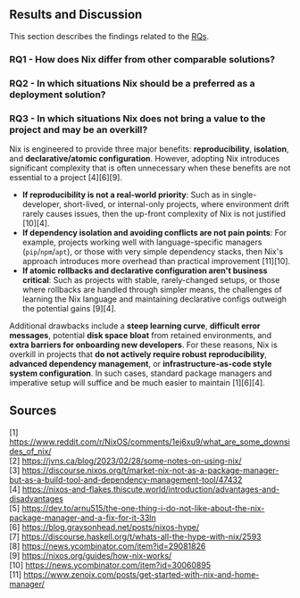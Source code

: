 ## Results and Discussion

This section describes the findings related to the [RQs](/research/rqs.md).

### RQ1 - How does Nix differ from other comparable solutions?


### RQ2 - In which situations Nix should be a preferred as a deployment solution?




### RQ3 - In which situations Nix does not bring a value to the project and may be an overkill?
Nix is engineered to provide three major benefits: **reproducibility**, **isolation**, and **declarative/atomic configuration**. However, adopting Nix introduces significant complexity that is often unnecessary when these benefits are not essential to a project [4][6][9].
* **If reproducibility is not a real-world priority**: Such as in single-developer, short-lived, or internal-only projects, where environment drift rarely causes issues, then the up-front complexity of Nix is not justified [10][4].
* **If dependency isolation and avoiding conflicts are not pain points**: For example, projects working well with language-specific managers (`pip`/`npm`/`apt`), or those with very simple dependency stacks, then Nix's approach introduces more overhead than practical improvement [11][10].
* **If atomic rollbacks and declarative configuration aren't business critical**: Such as projects with stable, rarely-changed setups, or those where rollbacks are handled through simpler means, the challenges of learning the Nix language and maintaining declarative configs outweigh the potential gains [9][4].

Additional drawbacks include a **steep learning curve**, **difficult error messages**, potential **disk space bloat** from retained environments, and **extra barriers for onboarding new developers**. For these reasons, Nix is overkill in projects that **do not actively require robust reproducibility**, **advanced dependency management**, or **infrastructure-as-code style system configuration**. In such cases, standard package managers and imperative setup will suffice and be much easier to maintain [1][6][4].

## Sources

[1] https://www.reddit.com/r/NixOS/comments/1ej6xu9/what_are_some_downsides_of_nix/  
[2] https://jvns.ca/blog/2023/02/28/some-notes-on-using-nix/  
[3] https://discourse.nixos.org/t/market-nix-not-as-a-package-manager-but-as-a-build-tool-and-dependency-management-tool/47432  
[4] https://nixos-and-flakes.thiscute.world/introduction/advantages-and-disadvantages  
[5] https://dev.to/arnu515/the-one-thing-i-do-not-like-about-the-nix-package-manager-and-a-fix-for-it-33ln  
[6] https://blog.graysonhead.net/posts/nixos-hype/  
[7] https://discourse.haskell.org/t/whats-all-the-hype-with-nix/2593  
[8] https://news.ycombinator.com/item?id=29081826  
[9] https://nixos.org/guides/how-nix-works/  
[10] https://news.ycombinator.com/item?id=30060895  
[11] https://www.zenoix.com/posts/get-started-with-nix-and-home-manager/
